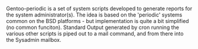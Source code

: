 Gentoo-periodic is a set of system scripts developed to generate reports for the system administrator(s). The idea is based on the 'periodic' systems common on the BSD platforms - but implementation is quite a bit simplified (no common funciton). Standard Output generated by cron running the various other scripts is piped out to a mail command, and from there into the Sysadmin mailbox.
